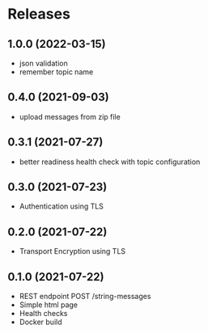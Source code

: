# Releases

## 1.0.0 (2022-03-15)
* json validation
* remember topic name

## 0.4.0 (2021-09-03)
* upload messages from zip file

## 0.3.1 (2021-07-27)
* better readiness health check with topic configuration

## 0.3.0 (2021-07-23)
* Authentication using TLS

## 0.2.0 (2021-07-22)
* Transport Encryption using TLS

## 0.1.0 (2021-07-22)
* REST endpoint POST /string-messages
* Simple html page
* Health checks
* Docker build